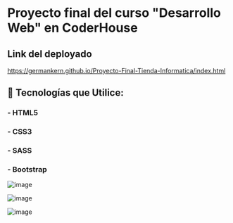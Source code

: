 # Proyecto final del curso "Desarrollo Web" en CoderHouse

## Link del deployado 
https://germankern.github.io/Proyecto-Final-Tienda-Informatica/index.html

## 🧠 Tecnologías que Utilice:
###  - HTML5
###  - CSS3
###  - SASS
###  - Bootstrap


![image](https://github.com/germankern/Proyecto-Final-Tienda-Informatica/assets/104010145/92e7bf5d-2276-4a14-8f2b-cec3130e02e9)



![image](https://github.com/germankern/Proyecto-Final-Tienda-Informatica/assets/104010145/192e1c29-8300-4ef0-8a48-86dab19492ec)



![image](https://github.com/germankern/Proyecto-Final-Tienda-Informatica/assets/104010145/55ac280c-cbbf-45ae-a24e-281c801719a0)
